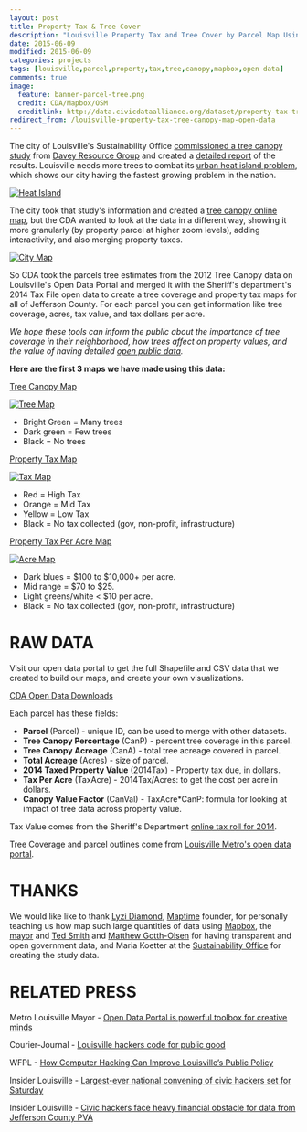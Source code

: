 ```yaml
---
layout: post
title: Property Tax & Tree Cover
description: "Louisville Property Tax and Tree Cover by Parcel Map Using Metro Open Data and Mapbox"
date: 2015-06-09
modified: 2015-06-09
categories: projects
tags: [louisville,parcel,property,tax,tree,canopy,mapbox,open data]
comments: true
image:
  feature: banner-parcel-tree.png
  credit: CDA/Mapbox/OSM
  creditlink: http://data.civicdataalliance.org/dataset/property-tax-tree-cover-parcel
redirect_from: /louisville-property-tax-tree-canopy-map-open-data
---
```

<script async src="//platform.twitter.com/widgets.js" charset="utf-8"></script>

The city of Louisville's Sustainability Office [commissioned a tree canopy study](https://louisvilleky.gov/government/sustainability/tree-canopy-assessment) from [Davey Resource Group](http://www.davey.com/davey-resource-group/) and created a [detailed report](https://louisvilleky.gov/sites/default/files/sustainability/pdf_files/louisvilleutcreport-24march2015.pdf) of the results.  Louisville needs more trees to combat its [urban heat island problem](https://louisvilleky.gov/government/sustainability/urban-heat-island-project), which shows our city having the fastest growing problem in the nation.

[![Heat Island](https://louisvilleky.gov/sites/default/files/sustainability/site_images/urban_heat_island_top_20_most_rapidly_growing_cities.png)](https://louisvilleky.gov/government/sustainability/urban-heat-island-project)

The city took that study's information and created a [tree canopy online map](https://www.cartotronics.com/UTC_Viewer_Louisville/), but the CDA wanted to look at the data in a different way, showing it more granularly (by property parcel at higher zoom levels), adding interactivity, and also merging property taxes.

[![City Map](/images/screenshot-canopy-gis.png)](https://www.cartotronics.com/UTC_Viewer_Louisville/)

So CDA took the parcels tree estimates from the 2012 Tree Canopy data on Louisville's Open Data Portal and merged it with the Sheriff's department's 2014 Tax File open data to create a tree coverage and property tax maps for all of Jefferson County.  For each parcel you can get information like tree coverage, acres, tax value, and tax dollars per acre.

*We hope these tools can inform the public about the importance of tree coverage in their neighborhood, how trees affect on property values, and the value of having detailed [open public data](http://data.louisvilleky.gov/).*

**Here are the first 3 maps we have made using this data:**

[Tree Canopy Map](https://codeforamerica.cartodb.com/u/civicdataalliance/viz/29995f3a-1b6a-11e5-913e-0e4fddd5de28/public_map)

[![Tree Map](/images/screenshot-canopy-tree.png)](https://codeforamerica.cartodb.com/u/civicdataalliance/viz/29995f3a-1b6a-11e5-913e-0e4fddd5de28/public_map)

- Bright Green = Many trees
- Dark green = Few trees
- Black = No trees


[Property Tax Map](http://bit.ly/PropertyTaxVille)

[![Tax Map](/images/screenshot-canopy-tax.png)](http://bit.ly/PropertyTaxVille)

- Red = High Tax
- Orange = Mid Tax
- Yellow = Low Tax
- Black = No tax collected (gov, non-profit, infrastructure)


[Property Tax Per Acre Map](http://bit.ly/TaxPerAcreVille)

[![Acre Map](/images/screenshot-canopy-acre.png)](http://bit.ly/TaxPerAcreVille)

- Dark blues = $100 to $10,000+ per acre.
- Mid range = $70 to $25.
- Light greens/white < $10 per acre.
- Black = No tax collected (gov, non-profit, infrastructure)

# RAW DATA

Visit our open data portal to get the full Shapefile and CSV data that we created to build our maps, and create your own visualizations.

[CDA Open Data Downloads](http://data.civicdataalliance.org/dataset/property-tax-tree-cover-parcel)

Each parcel has these fields:

- **Parcel** (Parcel) - unique ID, can be used to merge with other datasets.
- **Tree Canopy Percentage** (CanP) - percent tree coverage in this parcel.
- **Tree Canopy Acreage** (CanA) - total tree acreage covered in parcel.
- **Total Acreage** (Acres) - size of parcel.
- **2014 Taxed Property Value** (2014Tax) - Property tax due, in dollars.
- **Tax Per Acre** (TaxAcre) - 2014Tax/Acres: to get the cost per acre in dollars.
- **Canopy Value Factor** (CanVal) - TaxAcre*CanP: formula for looking at impact of tree data across property value.

Tax Value comes from the Sheriff's Department [online tax roll for 2014](http://www.jcsoky.org/download/taxfiledownloads.htm).

Tree Coverage and parcel outlines come from [Louisville Metro's open data portal](http://portal.louisvilleky.gov/dataset/utcdata).

# THANKS

We would like like to thank [Lyzi Diamond](https://twitter.com/lyzidiamond), [Maptime](https://twitter.com/maptimelou) founder, for personally teaching us how map such large quantities of data using [Mapbox](https://twitter.com/mapbox), the [mayor](https://twitter.com/louisvillemayor) and [Ted Smith](https://twitter.com/tedsmithphd) and [Matthew Gotth-Olsen](https://twitter.com/mattgolsen) for having transparent and open government data, and Maria Koetter at the [Sustainability Office](https://twitter.com/SustainLou) for creating the study data.

# RELATED PRESS

Metro Louisville Mayor - [Open Data Portal is powerful toolbox for creative minds](https://louisvilleky.gov/news/open-data-portal-powerful-toolbox-creative-minds)

Courier-Journal - [Louisville hackers code for public good](http://www.courier-journal.com/story/news/local/2015/06/07/louisville-hackers-code-public-good/28666213/)

WFPL - [How Computer Hacking Can Improve Louisville’s Public Policy](http://wfpl.org/how-computer-hacking-can-improve-louisvilles-public-policy/)

Insider Louisville - [Largest-ever national convening of civic hackers set for Saturday](http://insiderlouisville.com/startups/ecosystem/civic-data-alliance-hosts-national-day-civic-hacking-weekend/)

Insider Louisville - [Civic hackers face heavy financial obstacle for data from Jefferson County PVA](http://insiderlouisville.com/metro/social_good/civic-hackers-face-heavy-financial-obstacle-data-jefferson-county-pva/)
